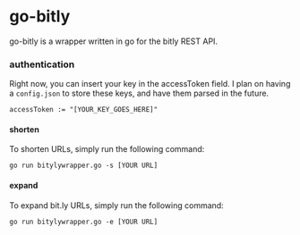 # go-bitly
go-bitly is a wrapper written in go for the bitly REST API. 

### authentication
Right now, you can insert your key in the accessToken field. I plan on having a `config.json` to store these keys, and have them parsed in the future.
```
accessToken := "[YOUR_KEY_GOES_HERE]"
```
#### shorten

To shorten URLs, simply run the following command:
```
go run bitylywrapper.go -s [YOUR URL]
```

#### expand

To expand bit.ly URLs, simply run the following command:
```
go run bitylywrapper.go -e [YOUR URL]
```
